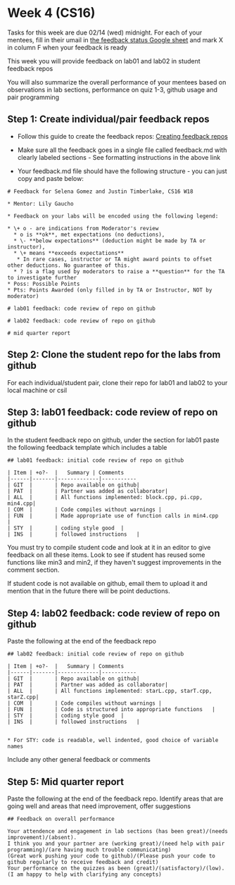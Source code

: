 # Week 4 (CS16)

Tasks for this week are due 02/14 (wed) midnight. For each of your mentees, fill in their umail in [the feedback status Google sheet](https://docs.google.com/spreadsheets/d/1wTU5OFqzwy01dJWWCWarybeEz_14RNIkKSrbKc0AyxQ/edit?usp=sharing) and mark X in column F when your feedback is ready 

This week you will provide feedback on lab01 and lab02 in student feedback repos

You will also summarize the overall performance of your mentees based on observations in lab sections, performance on quiz 1-3, github usage and pair programming


## Step 1: Create individual/pair feedback repos

* Follow this guide to create the feedback repos:
[Creating feedback repos](https://github.com/ucsb-cs16-24-mirza-mentors/weekly-guidelines/blob/master/create_feedback_repo.md)
* Make sure all the feedback goes in a single file called feedback.md with clearly labeled sections - See formatting instructions in the above link

* Your feedback.md file should have the following structure - you can just copy and paste below:

```
# Feedback for Selena Gomez and Justin Timberlake, CS16 W18

* Mentor: Lily Gaucho

* Feedback on your labs will be encoded using the following legend:

* \+ o - are indications from Moderator's review
  * o is **ok**, met expectations (no deductions),
  * \- **below expectations** (deduction might be made by TA or instructor), 
  * \+ means **exceeds expectations** 
   * In rare cases, instructor or TA might award points to offset other deductions. No guarantee of this.
  * ? is a flag used by moderators to raise a **question** for the TA to investigate further
* Poss: Possible Points
* Pts: Points Awarded (only filled in by TA or Instructor, NOT by moderator)

# lab01 feedback: code review of repo on github

# lab02 feedback: code review of repo on github

# mid quarter report
```

## Step 2: Clone the student repo for the labs from github

For each individual/student pair, clone their repo for lab01 and lab02 to your local machine or csil 


## Step 3: lab01 feedback: code review of repo on github

In the student feedback repo on github, under the section for lab01 paste the following feedback template which includes a table 

```
## lab01 feedback: initial code review of repo on github

| Item | +o?-  |   Summary | Comments  
|------|-------|-------------|-----------
| GIT  |       | Repo available on github|
| PAT  |       | Partner was added as collaborator|
| ALL  |       | All functions implemented: block.cpp, pi.cpp, min4.cpp|
| COM  |       | Code compiles without warnings | 
| FUN  |       | Made appropriate use of function calls in min4.cpp   |
| STY  |       | coding style good  |
| INS  |       | followed instructions   |

```

You must try to compile student code and look at it in an editor to give feedback on all these items. Look to see if student has reused some functions like min3 and min2, if they haven't suggest improvements in the comment section.

If student code is not available on github, email them to upload it and mention that in the future there will be point deductions. 

## Step 4: lab02 feedback: code review of repo on github

Paste the following at the end of the feedback repo

```
## lab02 feedback: initial code review of repo on github

| Item | +o?-  |   Summary | Comments  
|------|-------|-------------|-----------
| GIT  |       | Repo available on github|
| PAT  |       | Partner was added as collaborator|
| ALL  |       | All functions implemented: starL.cpp, starT.cpp, starZ.cpp|
| COM  |       | Code compiles without warnings | 
| FUN  |       | Code is structured into appropriate functions   |
| STY  |       | coding style good  |
| INS  |       | followed instructions   |


* For STY: code is readable, well indented, good choice of variable names

```
Include any other general feedback or comments


## Step 5: Mid quarter report

Paste the following at the end of the feedback repo. 
Identify areas that are going well and areas that need improvement, offer suggestions

```
## Feedback on overall performance

Your attendence and engagement in lab sections (has been great)/(needs improvement)/(absent).
I think you and your partner are (working great)/(need help with pair programming)/(are having much trouble communicating)
(Great work pushing your code to github)/(Please push your code to github regularly to receive feedback and credit)
Your performance on the quizzes as been (great)/(satisfactory)/(low). (I am happy to help with clarifying any concepts)

```


